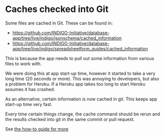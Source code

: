 # Caches checked into Git

Some files are cached in Git. These can be found in:

* https://github.com/INDIGO-Initiative/database-app/tree/live/indigo/jsonschema/cached_information
* https://github.com/INDIGO-Initiative/database-app/tree/live/indigo/spreadsheetform_guides/cached_information

This is because the app needs to pull out some information from various files to work with. 

We were doing this at app start-up time, however it started to take a very long time (20 seconds or more). This was annoying to developers, but also a problem for Heroku. If a Heroku app takes too long to start Heroku assumes it has crashed.

As an alternative, certain information is now cached in git. This keeps app start-up time very fast.

Every time certain things change, the cache command should be rerun and the results checked into git in the same commit or pull request.

See [the how-to guide for more](../how-to-guide/rebuild-caches-checked-in-to-git.md)

